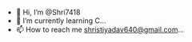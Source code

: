 - 👋 Hi, I’m @Shri7418
- 🌱 I’m currently learning C...
- 📫 How to reach me shristiyadav640@gmail.com...

<!---
Shri7418/Shri7418 is a ✨ special ✨ repository because its `README.md` (this file) appears on your GitHub profile.
You can click the Preview link to take a look at your changes.
--->
